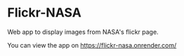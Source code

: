 # Flickr-NASA
Web app to display images from NASA's flickr page.

You can view the app on https://flickr-nasa.onrender.com/
